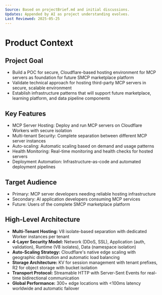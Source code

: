 ```yaml
---
Source: Based on projectBrief.md and initial discussions.
Updates: Appended by AI as project understanding evolves.
Last Reviewed: 2025-05-25
---
```


# Product Context

## Project Goal
* Build a POC for secure, Cloudflare-based hosting environment for MCP servers as foundation for future SMCP marketplace platform
* Validate technical approach for hosting third-party MCP servers in secure, scalable environment
* Establish infrastructure patterns that will support future marketplace, learning platform, and data pipeline components

## Key Features
* MCP Server Hosting: Deploy and run MCP servers on Cloudflare Workers with secure isolation
* Multi-tenant Security: Complete separation between different MCP server instances
* Auto-scaling: Automatic scaling based on demand and usage patterns
* Health Monitoring: Real-time monitoring and health checks for hosted servers
* Deployment Automation: Infrastructure-as-code and automated deployment pipelines

## Target Audience
* Primary: MCP server developers needing reliable hosting infrastructure
* Secondary: AI application developers consuming MCP services
* Future: Users of the complete SMCP marketplace platform

## High-Level Architecture
* **Multi-Tenant Hosting:** V8 isolate-based separation with dedicated Worker instances per tenant
* **4-Layer Security Model:** Network (DDoS, SSL), Application (auth, validation), Runtime (V8 isolates), Data (namespace isolation)
* **Auto-Scaling Strategy:** Cloudflare's native edge scaling with geographic distribution and automatic load balancing
* **Storage Architecture:** KV for session management with tenant prefixes, R2 for object storage with bucket isolation
* **Transport Protocol:** Streamable HTTP with Server-Sent Events for real-time bidirectional communication
* **Global Performance:** 300+ edge locations with <100ms latency worldwide and automatic failover
